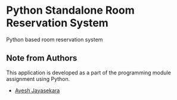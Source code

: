 # Python Standalone Room Reservation System
Python based room reservation system

## Note from Authors

This application is developed as a part of the programming module assignment using Python.


- [Ayesh Jayasekara](mailto:cim12137@cim.edu.au)

